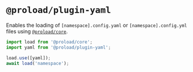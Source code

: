 # `@proload/plugin-yaml`

Enables the loading of `[namespace].config.yaml` or `[namespace].config.yml` files using [`@proload/core`](https://github.com/natemoo-re/proload).

```js
import load from '@proload/core';
import yaml from '@proload/plugin-yaml';

load.use([yaml]);
await load('namespace');
```
